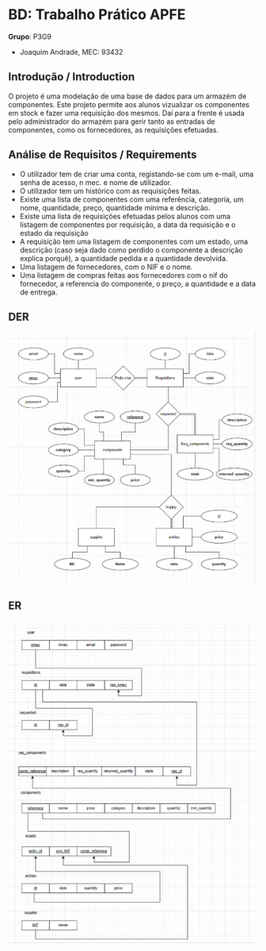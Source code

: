 # BD: Trabalho Prático APFE

**Grupo**: P3G9
- Joaquim Andrade, MEC: 93432


## Introdução / Introduction

O projeto é uma modelação de uma base de dados para um armazém de componentes. Este projeto permite aos alunos vizualizar os componentes em stock e fazer uma requisição dos mesmos.
Daí para a frente é usada pelo administrador do armazém para gerir tanto as entradas de componentes, como os fornecedores, as requisições efetuadas.

## ​Análise de Requisitos / Requirements

- O utilizador tem de criar uma conta, registando-se com um e-mail, uma senha de acesso, n mec. e nome de utilizador.
- O utilizador tem um histórico com as requisições feitas.
- Existe uma lista de componentes com uma referência, categoria, um nome, quantidade, preço, quantidade mínima e descrição.
- Existe uma lista de requisições efetuadas pelos alunos com uma listagem de componentes por requisição, a data da requisição e o estado da requisição
- A requisição tem uma listagem de componentes com um estado, uma descrição (caso seja dado como perdido o componente a descrição explica porquê), a quantidade pedida e a quantidade devolvida.
- Uma listagem de fornecedores, com o NIF e o nome.
- Uma listagem de compras feitas aos fornecedores com o nif do fornecedor, a referencia do componente, o preço, a quantidade e a data de entrega.

## DER

![alt text](der.png)


## ER

![alt text](er.png)
